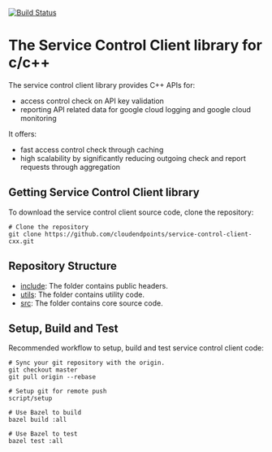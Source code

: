 [![Build Status](https://travis-ci.org/cloudendpoints/service-control-client-cxx.svg?branch=master)](https://travis-ci.org/cloudendpoints/service-control-client-cxx)

# The Service Control Client library for c/c++ #

The service control client library provides C++ APIs for:

* access control check on API key validation
* reporting API related data for google cloud logging and google cloud
  monitoring

It offers:

* fast access control check through caching
* high scalability by significantly reducing outgoing check and report requests
  through aggregation

## Getting Service Control Client library ##

To download the service control client source code, clone the repository:

    # Clone the repository
    git clone https://github.com/cloudendpoints/service-control-client-cxx.git

## Repository Structure ##

* [include](/include): The folder contains public headers.
* [utils](/utils): The folder contains utility code.
* [src](/src): The folder contains core source code.

## Setup, Build and Test ##

Recommended workflow to setup, build and test service control client code:

    # Sync your git repository with the origin.
    git checkout master
    git pull origin --rebase

    # Setup git for remote push
    script/setup

    # Use Bazel to build
    bazel build :all

    # Use Bazel to test
    bazel test :all
